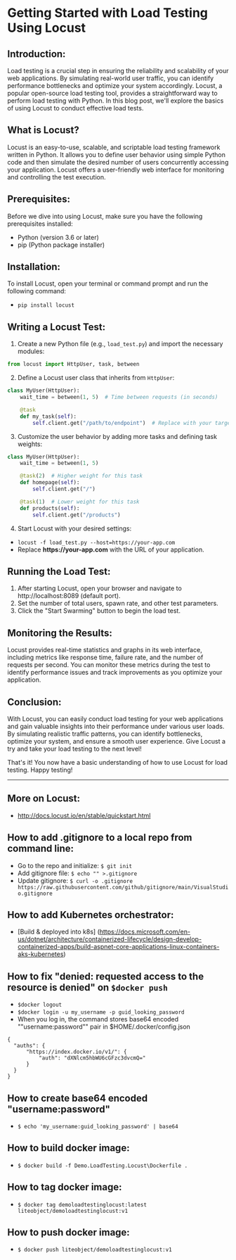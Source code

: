 #  Getting Started with Load Testing Using Locust

## Introduction:
Load testing is a crucial step in ensuring the reliability and scalability of your web applications. By simulating real-world user traffic, you can identify performance bottlenecks and optimize your system accordingly. Locust, a popular open-source load testing tool, provides a straightforward way to perform load testing with Python. In this blog post, we'll explore the basics of using Locust to conduct effective load tests.

## What is Locust?
Locust is an easy-to-use, scalable, and scriptable load testing framework written in Python. It allows you to define user behavior using simple Python code and then simulate the desired number of users concurrently accessing your application. Locust offers a user-friendly web interface for monitoring and controlling the test execution.

## Prerequisites:
Before we dive into using Locust, make sure you have the following prerequisites installed:

- Python (version 3.6 or later)
- pip (Python package installer)

## Installation:
To install Locust, open your terminal or command prompt and run the following command:
- `pip install locust`

## Writing a Locust Test:
1. Create a new Python file (e.g., `load_test.py`) and import the necessary modules:
```python
from locust import HttpUser, task, between
```

2. Define a Locust user class that inherits from `HttpUser`:

```python
class MyUser(HttpUser):
    wait_time = between(1, 5)  # Time between requests (in seconds)

    @task
    def my_task(self):
        self.client.get("/path/to/endpoint")  # Replace with your target endpoint
```

3. Customize the user behavior by adding more tasks and defining task weights:

```python
class MyUser(HttpUser):
    wait_time = between(1, 5)

    @task(2)  # Higher weight for this task
    def homepage(self):
        self.client.get("/")

    @task(1)  # Lower weight for this task
    def products(self):
        self.client.get("/products")
```

4. Start Locust with your desired settings:
  - `locust -f load_test.py --host=https://your-app.com`
  - Replace __https://your-app.com__ with the URL of your application.

## Running the Load Test:

1. After starting Locust, open your browser and navigate to http://localhost:8089 (default port).
2. Set the number of total users, spawn rate, and other test parameters.
3. Click the "Start Swarming" button to begin the load test.

## Monitoring the Results:

Locust provides real-time statistics and graphs in its web interface, including metrics like response time, failure rate, and the number of requests per second. You can monitor these metrics during the test to identify performance issues and track improvements as you optimize your application.

## Conclusion:
With Locust, you can easily conduct load testing for your web applications and gain valuable insights into their performance under various user loads. By simulating realistic traffic patterns, you can identify bottlenecks, optimize your system, and ensure a smooth user experience. Give Locust a try and take your load testing to the next level!

That's it! You now have a basic understanding of how to use Locust for load testing. Happy testing!

---

## More on Locust:
- http://docs.locust.io/en/stable/quickstart.html

## How to add .gitignore to a local repo from command line:
- Go to the repo and initialize: `$ git init`
- Add gitignore file: `$ echo "" >.gitignore`
- Update gitignore: `$ curl -o .gitignore https://raw.githubusercontent.com/github/gitignore/main/VisualStudio.gitignore`

## How to add Kubernetes orchestrator:
- [Build & deployed into k8s] (https://docs.microsoft.com/en-us/dotnet/architecture/containerized-lifecycle/design-develop-containerized-apps/build-aspnet-core-applications-linux-containers-aks-kubernetes)

## How to fix "denied: requested access to the resource is denied" on `$docker push`
- `$docker logout`
- `$docker login -u my_username -p guid_looking_password`
- When you log in, the command stores base64 encoded ""username:password"" pair in $HOME/.docker/config.json
```
{
  "auths": {
      "https://index.docker.io/v1/": {
          "auth": "dXNlcm5hbWU6cGFzc3dvcmQ="
      }
  }
}
```

## How to create base64 encoded "username:password"
- `$ echo 'my_username:guid_looking_password' | base64`

## How to build docker image:
- `$ docker build -f Demo.LoadTesting.Locust\Dockerfile .`

## How to tag docker image:
- `$ docker tag demoloadtestinglocust:latest liteobject/demoloadtestinglocust:v1`

## How to push docker image:
- `$ docker push liteobject/demoloadtestinglocust:v1`

